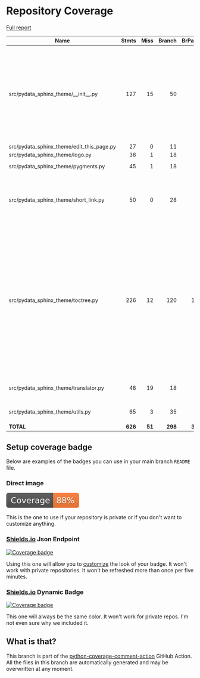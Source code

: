 # Repository Coverage

[Full report](https://htmlpreview.github.io/?https://github.com/pydata/pydata-sphinx-theme/blob/python-coverage-comment-action-data/htmlcov/index.html)

| Name                                          |    Stmts |     Miss |   Branch |   BrPart |   Cover |   Missing |
|---------------------------------------------- | -------: | -------: | -------: | -------: | ------: | --------: |
| src/pydata\_sphinx\_theme/\_\_init\_\_.py     |      127 |       15 |       50 |        9 |     85% |41, 47->51, 67-68, 74-75, 128, 143, 160, 197->208, 199->208, 209-218, 261-262 |
| src/pydata\_sphinx\_theme/edit\_this\_page.py |       27 |        0 |       11 |        0 |    100% |           |
| src/pydata\_sphinx\_theme/logo.py             |       38 |        1 |       18 |        1 |     96% |        73 |
| src/pydata\_sphinx\_theme/pygments.py         |       45 |        1 |       18 |        2 |     95% |75, 87->92 |
| src/pydata\_sphinx\_theme/short\_link.py      |       50 |        0 |       28 |        5 |     94% |48->43, 88->90, 93->114, 96->114, 106->114 |
| src/pydata\_sphinx\_theme/toctree.py          |      226 |       12 |      120 |       15 |     92% |94-97, 101->exit, 215-216, 329, 336, 356->354, 359, 361->395, 378->382, 423->421, 444, 455, 491, 594, 613->601, 620 |
| src/pydata\_sphinx\_theme/translator.py       |       48 |       19 |       18 |        2 |     50% |36, 62-85, 107-120 |
| src/pydata\_sphinx\_theme/utils.py            |       65 |        3 |       35 |        2 |     93% |24-27, 73->exit |
|                                     **TOTAL** |  **626** |   **51** |  **298** |   **36** | **89%** |           |


## Setup coverage badge

Below are examples of the badges you can use in your main branch `README` file.

### Direct image

[![Coverage badge](https://raw.githubusercontent.com/pydata/pydata-sphinx-theme/python-coverage-comment-action-data/badge.svg)](https://htmlpreview.github.io/?https://github.com/pydata/pydata-sphinx-theme/blob/python-coverage-comment-action-data/htmlcov/index.html)

This is the one to use if your repository is private or if you don't want to customize anything.

### [Shields.io](https://shields.io) Json Endpoint

[![Coverage badge](https://img.shields.io/endpoint?url=https://raw.githubusercontent.com/pydata/pydata-sphinx-theme/python-coverage-comment-action-data/endpoint.json)](https://htmlpreview.github.io/?https://github.com/pydata/pydata-sphinx-theme/blob/python-coverage-comment-action-data/htmlcov/index.html)

Using this one will allow you to [customize](https://shields.io/endpoint) the look of your badge.
It won't work with private repositories. It won't be refreshed more than once per five minutes.

### [Shields.io](https://shields.io) Dynamic Badge

[![Coverage badge](https://img.shields.io/badge/dynamic/json?color=brightgreen&label=coverage&query=%24.message&url=https%3A%2F%2Fraw.githubusercontent.com%2Fpydata%2Fpydata-sphinx-theme%2Fpython-coverage-comment-action-data%2Fendpoint.json)](https://htmlpreview.github.io/?https://github.com/pydata/pydata-sphinx-theme/blob/python-coverage-comment-action-data/htmlcov/index.html)

This one will always be the same color. It won't work for private repos. I'm not even sure why we included it.

## What is that?

This branch is part of the
[python-coverage-comment-action](https://github.com/marketplace/actions/python-coverage-comment)
GitHub Action. All the files in this branch are automatically generated and may be
overwritten at any moment.